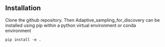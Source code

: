## Installation

Clone the github repository. Then Adaptive_sampling_for_discovery can be installed using pip within a python virtual environment or conda environment

```
pip install -e .
```
